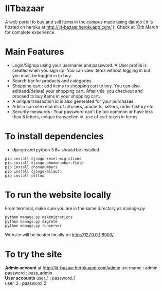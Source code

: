 # IITbazaar
A web portal to buy and sell items in the campus made using django ( it is hosted on heroku at http://iit-bazaar.herokuapp.com/ ). Check at 13th March for complete experience.
# Main Features
* Login/Signup using your username and password. A User profile is created when you sign up. You can view items without logging in but you must be logged in to buy.
* Search bar for products and categories
* Shopping cart : add items to shopping cart to buy. You can also edit(add/delete) your shopping cart. After this, you checkout and proceed to buy items in your shopping cart.
* A unique transaction id is also generated for your purchases.
* Admin can see records of all users, products, sellers, order history etc.
* Security measures : Your password can't be too common or have less than 8 letters, unique transaction id, use of csrf token in forms
# To install dependencies
* django and python 3.6+ should be installed.
```
pip install django-reset-migrations
pip install django-phonenumber-field
pip install phonenumbers
pip install django-allauth
pip install pillow
```
# To run the website locally
From terminal, make sure you are in the same directory as manage.py
```
python manage.py makemigrations
python manage.py migrate
python manage.py runserver
```
Website will be hosted locally on http://127.0.0.1:8000/
# To try the site
**Admin account** at http://iit-bazaar.herokuapp.com/admin
username : admin   
password : pass_admin    
**User accounts**
user_1 : password_1   
user_2 : password_2     
